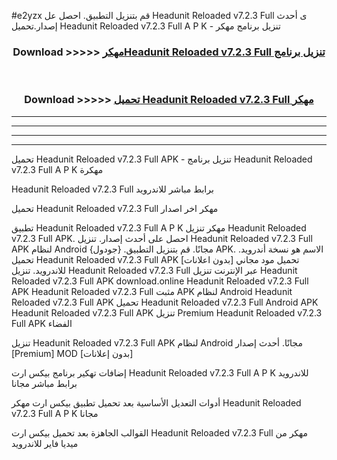 #e2yzx قم بتنزيل التطبيق. احصل عل Headunit Reloaded v7.2.3 Full  ى أحدث إصدار.تحميل Headunit Reloaded v7.2.3 Full  A P K - تنزيل برنامج مهكر



<div align="center">
<h3>Download >>>>> <a href="https://ar-sites.web.app/?ar= Headunit Reloaded v7.2.3 Full ">مهكرHeadunit Reloaded v7.2.3 Full  تنزيل برنامج</a></h3><br>

<h3>Download >>>>> <a href="https://ar-sites.web.app/?ar= Headunit Reloaded v7.2.3 Full ">تحميل Headunit Reloaded v7.2.3 Full  مهكر</a></h3>
</div>


----------------------------------------------------------

----------------------------------------------------------

----------------------------------------------------------

----------------------------------------------------------


تحميل Headunit Reloaded v7.2.3 Full  APK - تنزيل برنامج Headunit Reloaded v7.2.3 Full  A P K مهكرة

Headunit Reloaded v7.2.3 Full  برابط مباشر للاندرويد

تحميل Headunit Reloaded v7.2.3 Full  مهكر اخر اصدار

تطبيق Headunit Reloaded v7.2.3 Full  A P K مهكر
تنزيل Headunit Reloaded v7.2.3 Full  APK. احصل على أحدث إصدار.
تنزيل Headunit Reloaded v7.2.3 Full  APK لنظام Android مجانًا.
قم بتنزيل التطبيق. {جودول} APK. الاسم هو نسخة أندرويد.
تحميل Headunit Reloaded v7.2.3 Full  APK [بدون اعلانات]
تحميل مود مجاني للاندرويد.
تنزيل Headunit Reloaded v7.2.3 Full  عبر الإنترنت
تنزيل Headunit Reloaded v7.2.3 Full  APK
download.online Headunit Reloaded v7.2.3 Full  APK
Headunit Reloaded v7.2.3 Full  مثبت APK لنظام Android
Headunit Reloaded v7.2.3 Full  APK
تحميل Headunit Reloaded v7.2.3 Full  Android APK
Headunit Reloaded v7.2.3 Full  APK تنزيل Premium
Headunit Reloaded v7.2.3 Full  APK الفضاء

تنزيل Headunit Reloaded v7.2.3 Full  APK لنظام Android مجانًا. أحدث إصدار [Premium] MOD [بدون إعلانات]

إضافات تهكير برنامج بيكس ارت Headunit Reloaded v7.2.3 Full  A P K للاندرويد برابط مباشر مجانا

أدوات التعديل الأساسية بعد تحميل تطبيق بيكس ارت مهكر Headunit Reloaded v7.2.3 Full  A P K مجانا

القوالب الجاهزة بعد تحميل بيكس ارت Headunit Reloaded v7.2.3 Full  مهكر من ميديا فاير للاندرويد



